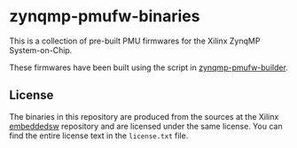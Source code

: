 zynqmp-pmufw-binaries
=====================

This is a collection of pre-built PMU firmwares for the Xilinx ZynqMP
System-on-Chip.

These firmwares have been built using the script in
[zynqmp-pmufw-builder](https://github.com/lucaceresoli/zynqmp-pmufw-builder).

License
-------

The binaries in this repository are produced from the sources at the
Xilinx [embeddedsw](https://github.com/Xilinx/embeddedsw) repository
and are licensed under the same license. You can find the entire
license text in the `license.txt` file.
